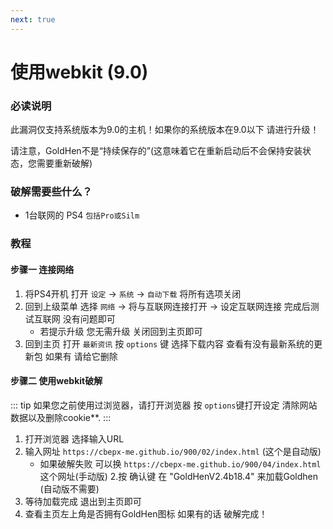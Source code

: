 ```yaml
---
next: true
---
```


# 使用webkit (9.0)

### 必读说明

此漏洞仅支持系统版本为9.0的主机！如果你的系统版本在9.0以下 请进行升级！

请注意，GoldHen不是“持续保存的”(这意味着它在重新启动后不会保持安装状态，您需要重新破解)


### 破解需要些什么？

* 1台联网的 PS4 `包括Pro或Silm`

### 教程

#### 步骤一 连接网络

1. 将PS4开机 打开 `设定` → `系统` → `自动下载` 将所有选项关闭
2. 回到上级菜单 选择 `网络` → 将与互联网连接打开  → 设定互联网连接 完成后测试互联网 没有问题即可
    + 若提示升级 您无需升级 关闭回到主页即可
3. 回到主页 打开 `最新资讯` 按 `options` 键
选择下载内容 查看有没有最新系统的更新包 如果有 请给它删除

#### 步骤二 使用webkit破解

::: tip
如果您之前使用过浏览器，请打开浏览器 按 `options`键打开设定 清除网站数据以及删除cookie**. 
:::

1. 打开浏览器 选择输入URL
2. 输入网址 `https://cbepx-me.github.io/900/02/index.html` (这个是自动版)
    + 如果破解失败 可以换 `https://cbepx-me.github.io/900/04/index.html` 这个网址(手动版)
2.按 确认键 在 "GoldHenV2.4b18.4" 来加载Goldhen (自动版不需要)
4. 等待加载完成 退出到主页即可
5. 查看主页左上角是否拥有GoldHen图标 如果有的话 破解完成！



